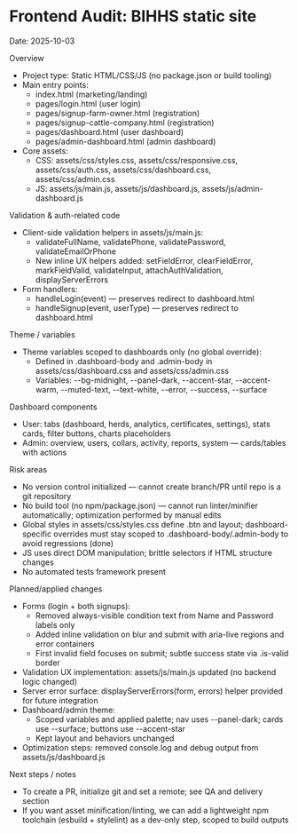 # Frontend Audit: BIHHS static site

Date: 2025-10-03

Overview
- Project type: Static HTML/CSS/JS (no package.json or build tooling)
- Main entry points:
  - index.html (marketing/landing)
  - pages/login.html (user login)
  - pages/signup-farm-owner.html (registration)
  - pages/signup-cattle-company.html (registration)
  - pages/dashboard.html (user dashboard)
  - pages/admin-dashboard.html (admin dashboard)
- Core assets:
  - CSS: assets/css/styles.css, assets/css/responsive.css, assets/css/auth.css, assets/css/dashboard.css, assets/css/admin.css
  - JS: assets/js/main.js, assets/js/dashboard.js, assets/js/admin-dashboard.js

Validation & auth-related code
- Client-side validation helpers in assets/js/main.js:
  - validateFullName, validatePhone, validatePassword, validateEmailOrPhone
  - New inline UX helpers added: setFieldError, clearFieldError, markFieldValid, validateInput, attachAuthValidation, displayServerErrors
- Form handlers:
  - handleLogin(event) — preserves redirect to dashboard.html
  - handleSignup(event, userType) — preserves redirect to dashboard.html

Theme / variables
- Theme variables scoped to dashboards only (no global override):
  - Defined in .dashboard-body and .admin-body in assets/css/dashboard.css and assets/css/admin.css
  - Variables: --bg-midnight, --panel-dark, --accent-star, --accent-warm, --muted-text, --text-white, --error, --success, --surface

Dashboard components
- User: tabs (dashboard, herds, analytics, certificates, settings), stats cards, filter buttons, charts placeholders
- Admin: overview, users, collars, activity, reports, system — cards/tables with actions

Risk areas
- No version control initialized — cannot create branch/PR until repo is a git repository
- No build tool (no npm/package.json) — cannot run linter/minifier automatically; optimization performed by manual edits
- Global styles in assets/css/styles.css define .btn and layout; dashboard-specific overrides must stay scoped to .dashboard-body/.admin-body to avoid regressions (done)
- JS uses direct DOM manipulation; brittle selectors if HTML structure changes
- No automated tests framework present

Planned/applied changes
- Forms (login + both signups):
  - Removed always-visible condition text from Name and Password labels only
  - Added inline validation on blur and submit with aria-live regions and error containers
  - First invalid field focuses on submit; subtle success state via .is-valid border
- Validation UX implementation: assets/js/main.js updated (no backend logic changed)
- Server error surface: displayServerErrors(form, errors) helper provided for future integration
- Dashboard/admin theme:
  - Scoped variables and applied palette; nav uses --panel-dark; cards use --surface; buttons use --accent-star
  - Kept layout and behaviors unchanged
- Optimization steps: removed console.log and debug output from assets/js/dashboard.js

Next steps / notes
- To create a PR, initialize git and set a remote; see QA and delivery section
- If you want asset minification/linting, we can add a lightweight npm toolchain (esbuild + stylelint) as a dev-only step, scoped to build outputs

